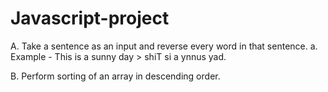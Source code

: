 # Javascript-project

A.
Take a sentence as an input and reverse every word in that sentence. 
a. Example - This is a sunny day > shiT si a ynnus yad.

B.
Perform sorting of an array in descending order.
